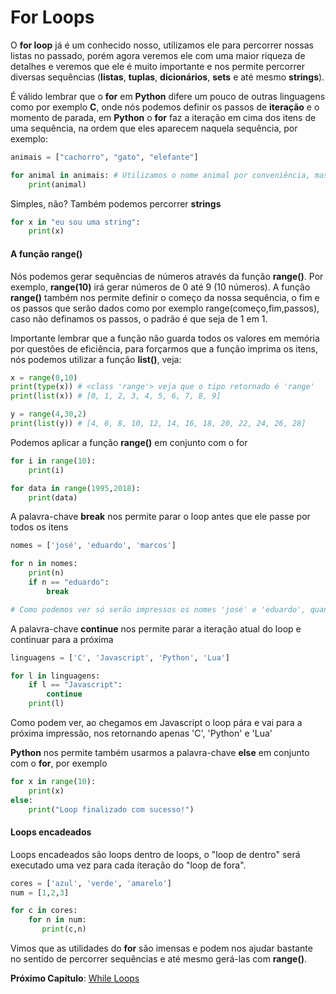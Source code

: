 # For Loops

O **for loop** já é um conhecido nosso, utilizamos ele para percorrer nossas listas no passado, porém agora veremos ele com uma maior riqueza de detalhes e veremos que ele é muito importante e nos permite percorrer diversas sequências (**listas**, **tuplas**, **dicionários**, **sets** e até mesmo **strings**).

É válido lembrar que o **for** em **Python** difere um pouco de outras linguagens como por exemplo **C**, onde nós
podemos definir os passos de **iteração** e o momento de parada, em **Python** o **for** faz a iteração em cima dos itens de uma sequência, na ordem que eles aparecem naquela sequência, por exemplo:

```python
animais = ["cachorro", "gato", "elefante"]

for animal in animais: # Utilizamos o nome animal por conveniência, mas você poderia dar o nome que desejar
    print(animal)
```

Simples, não? Também podemos percorrer **strings**

```python
for x in "eu sou uma string":
    print(x)
```

#### A função **range()**

Nós podemos gerar sequências de números através da função **range()**. Por exemplo, **range(10)** irá gerar números de 0 até 9 (10 números). A função **range()** também nos permite definir o começo da nossa sequência, o fim e os passos que serão dados como por exemplo range(começo,fim,passos), caso não definamos os passos, o padrão é que seja de 1 em 1. 

Importante lembrar que a função não guarda todos os valores em memória por questões de eficiência, para forçarmos que a função imprima os itens, nós podemos utilizar a função **list()**, veja:

```python
x = range(0,10)
print(type(x)) # <class 'range'> veja que o tipo retornado é 'range'
print(list(x)) # [0, 1, 2, 3, 4, 5, 6, 7, 8, 9]

y = range(4,30,2)
print(list(y)) # [4, 6, 8, 10, 12, 14, 16, 18, 20, 22, 24, 26, 28]
```

Podemos aplicar a função **range()** em conjunto com o for

```python
for i in range(10):
    print(i)

for data in range(1995,2018):
    print(data)
```

A palavra-chave **break** nos permite parar o loop antes que ele passe por todos os itens

```python
nomes = ['josé', 'eduardo', 'marcos']

for n in nomes:
    print(n)
    if n == "eduardo":
        break

# Como podemos ver só serão impressos os nomes 'josé' e 'eduardo', quando n tiver o valor de eduardo o loop irá parar e não será capaz de imprimir o nome 'marcos'
```

A palavra-chave **continue** nos permite parar a iteração atual do loop e continuar para a próxima

```python
linguagens = ['C', 'Javascript', 'Python', 'Lua']

for l in linguagens:
    if l == "Javascript":
        continue
    print(l)
```

Como podem ver, ao chegamos em Javascript o loop pára e vai para a próxima impressão, nos retornando apenas 'C', 'Python' e 'Lua'

**Python** nos permite também usarmos a palavra-chave **else** em conjunto com o **for**, por exemplo

```python
for x in range(10):
    print(x)
else:
    print("Loop finalizado com sucesso!")
```

#### Loops encadeados

Loops encadeados são loops dentro de loops, o "loop de dentro" será executado uma vez para cada iteração do "loop de fora".

```python
cores = ['azul', 'verde', 'amarelo']
num = [1,2,3]

for c in cores:
    for n in num:
       print(c,n)
```

Vimos que as utilidades do **for** são imensas e podem nos ajudar bastante no sentido de percorrer sequências e até mesmo gerá-las com **range()**.

**Próximo Capítulo**: [While Loops](https://github.com/the-akira/Python-Iluminado/blob/master/Capitulos/15.WhileLoops.md)

